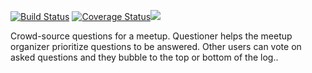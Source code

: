 [![Build Status](https://travis-ci.org/tobslob/questionnaire_.svg?branch=master)](https://travis-ci.org/tobslob/questionnaire_) [![Coverage Status](https://coveralls.io/repos/github/tobslob/questionnaire_/badge.svg?branch=master)](https://coveralls.io/github/tobslob/questionnaire_?branch=master)<a href="https://codeclimate.com/github/tobslob/questionnaire_/maintainability"><img src="https://api.codeclimate.com/v1/badges/98b097af4c243f4b6b91/maintainability" /></a>


Crowd-source questions for a meetup. Questioner helps the meetup organizer prioritize questions to be answered. Other users can vote on asked questions and they bubble to the top or bottom of the log..

